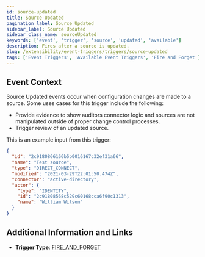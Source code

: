 ```yaml
---
id: source-updated
title: Source Updated
pagination_label: Source Updated
sidebar_label: Source Updated
sidebar_class_name: sourceUpdated
keywords: ['event', 'trigger', 'source', 'updated', 'available']
description: Fires after a source is updated.
slug: /extensibility/event-triggers/triggers/source-updated
tags: ['Event Triggers', 'Available Event Triggers', 'Fire and Forget']
---
```


## Event Context

Source Updated events occur when configuration changes are made to a source. Some uses cases for this trigger include the following:

- Provide evidence to show auditors connector logic and sources are not manipulated outside of proper change control processes.
- Trigger review of an updated source.

This is an example input from this trigger:

```json
{
  "id": "2c9180866166b5b0016167c32ef31a66",
  "name": "Test source",
  "type": "DIRECT_CONNECT",
  "modified": "2021-03-29T22:01:50.474Z",
  "connector": "active-directory",
  "actor": {
    "type": "IDENTITY",
    "id": "2c91808568c529c60168cca6f90c1313",
    "name": "William Wilson"
  }
}
```

## Additional Information and Links

- **Trigger Type**: [FIRE_AND_FORGET](../trigger-types.md#fire-and-forget)
<!-- [Input schema](https://platform.sailpoint.com/apis/beta/#section/Source-Updated-Event-Trigger-Input) -->
